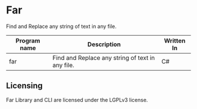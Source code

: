 # Far
Find and Replace any string of text in any file.


| Program name | Description | Written  In |
|-|-|-|
| far | Find and Replace any string of text in any file. | C# |



## Licensing
Far Library and CLI are licensed under the LGPLv3 license.
